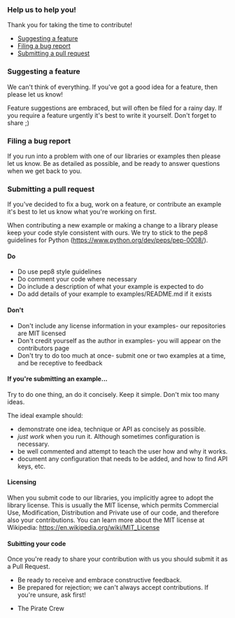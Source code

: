 ### Help us to help you!

Thank you for taking the time to contribute!

* [Suggesting a feature](#suggesting-a-feature)
* [Filing a bug report](#filing-a-bug-report)
* [Submitting a pull request](#submitting-a-pull-request)

### Suggesting a feature

We can't think of everything. If you've got a good idea for a feature, then please let us know!

Feature suggestions are embraced, but will often be filed for a rainy day. If you require a feature urgently it's best to write it yourself. Don't forget to share ;)

### Filing a bug report

If you run into a problem with one of our libraries or examples then please let us know. Be as detailed as possible, and be ready to answer questions when we get back to you.

### Submitting a pull request

If you've decided to fix a bug, work on a feature, or contribute an example it's best to let us know what you're working on first.

When contributing a new example or making a change to a library please keep your code style consistent with ours. We try to stick to the pep8 guidelines for Python (https://www.python.org/dev/peps/pep-0008/).

#### Do

* Do use pep8 style guidelines
* Do comment your code where necessary
* Do include a description of what your example is expected to do
* Do add details of your example to examples/README.md if it exists

#### Don't

* Don't include any license information in your examples- our repositories are MIT licensed
* Don't credit yourself as the author in examples- you will appear on the contributors page
* Don't try to do too much at once- submit one or two examples at a time, and be receptive to feedback

#### If you're submitting an example...

Try to do one thing, an do it concisely. Keep it simple. Don't mix too many ideas.

The ideal example should:

* demonstrate one idea, technique or API as concisely as possible.
* *just work* when you run it. Although sometimes configuration is necessary.
* be well commented and attempt to teach the user how and why it works.
* document any configuration that needs to be added, and how to find API keys, etc.

#### Licensing

When you submit code to our libraries, you implicitly agree to adopt the library license. This is usually the MIT license, which permits Commercial Use, Modification, Distribution and Private use of our code, and therefore also your contributions. You can learn more about the MIT license at Wikipedia: https://en.wikipedia.org/wiki/MIT_License

#### Subitting your code

Once you're ready to share your contribution with us you should submit it as a Pull Request.

* Be ready to receive and embrace constructive feedback.
* Be prepared for rejection; we can't always accept contributions. If you're unsure, ask first!

- The Pirate Crew
